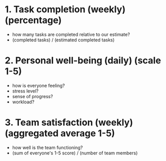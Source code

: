 # 1. Task completion (weekly) (percentage)
* how many tasks are completed relative to our estimate?
* (completed tasks) / (estimated completed tasks) 

# 2. Personal well-being (daily) (scale 1-5)
* how is everyone feeling?
* stress level?
* sense of progress?
* workload?

# 3. Team satisfaction (weekly) (aggregated average 1-5)
* how well is the team functioning?
* (sum of everyone's 1-5 score) / (number of team members)

